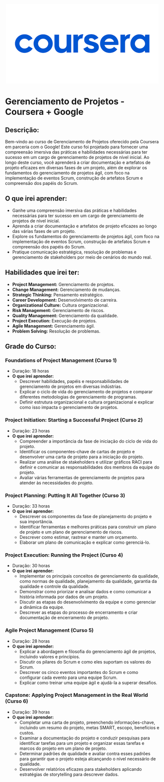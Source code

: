 <p  align="center">
<img  src="/image/coursera-logo.png" margin="10px" />
</p>

# Gerenciamento de Projetos - Coursera + Google

## Descrição:

Bem-vindo ao curso de Gerenciamento de Projetos oferecido pela Coursera em parceria com o Google! Este curso foi projetado para fornecer uma compreensão imersiva das práticas e habilidades necessárias para ter sucesso em um cargo de gerenciamento de projetos de nível inicial. Ao longo deste curso, você aprenderá a criar documentação e artefatos de projeto eficazes em diversas fases de um projeto, além de explorar os fundamentos do gerenciamento de projetos ágil, com foco na implementação de eventos Scrum, construção de artefatos Scrum e compreensão dos papéis do Scrum.

## O que irei aprender:

- Ganhe uma compreensão imersiva das práticas e habilidades necessárias para ter sucesso em um cargo de gerenciamento de projetos de nível inicial.
- Aprenda a criar documentação e artefatos de projeto eficazes ao longo das várias fases de um projeto.
- Explore os fundamentos do gerenciamento de projetos ágil, com foco na implementação de eventos Scrum, construção de artefatos Scrum e compreensão dos papéis do Scrum.
- Pratique comunicação estratégica, resolução de problemas e gerenciamento de stakeholders por meio de cenários do mundo real.

## Habilidades que irei ter:

- **Project Management:** Gerenciamento de projetos.
- **Change Management:** Gerenciamento de mudanças.
- **Strategic Thinking:** Pensamento estratégico.
- **Career Development:** Desenvolvimento de carreira.
- **Organizational Culture:** Cultura organizacional.
- **Risk Management:** Gerenciamento de riscos.
- **Quality Management:** Gerenciamento da qualidade.
- **Project Execution:** Execução de projetos.
- **Agile Management:** Gerenciamento ágil.
- **Problem Solving:** Resolução de problemas.

## Grade do Curso:

### Foundations of Project Management (Curso 1)
- Duração: 18 horas
- **O que irei aprender:**
  - Descrever habilidades, papéis e responsabilidades de gerenciamento de projetos em diversas indústrias.
  - Explicar o ciclo de vida do gerenciamento de projetos e comparar diferentes metodologias de gerenciamento de programas.
  - Definir estrutura organizacional e cultura organizacional e explicar como isso impacta o gerenciamento de projetos.

### Project Initiation: Starting a Successful Project (Curso 2)
- Duração: 23 horas
- **O que irei  aprender:**
  - Compreender a importância da fase de iniciação do ciclo de vida do projeto.
  - Identificar os componentes-chave de cartas de projeto e desenvolver uma carta de projeto para a iniciação do projeto.
  - Realizar uma análise de stakeholders e utilizar gráficos RACI para definir e comunicar as responsabilidades dos membros da equipe do projeto.
  - Avaliar várias ferramentas de gerenciamento de projetos para atender às necessidades do projeto.

### Project Planning: Putting It All Together (Curso 3)
- Duração: 33 horas
- **O que irei  aprender:**
  - Descrever os componentes da fase de planejamento do projeto e sua importância.
  - Identificar ferramentas e melhores práticas para construir um plano de projeto e um plano de gerenciamento de riscos.
  - Descrever como estimar, rastrear e manter um orçamento.
  - Elaborar um plano de comunicação e explicar como gerenciá-lo.

### Project Execution: Running the Project (Curso 4)
- Duração: 30 horas
- **O que irei   aprender:**
  - Implementar os principais conceitos de gerenciamento da qualidade, como normas de qualidade, planejamento da qualidade, garantia da qualidade e controle da qualidade.
  - Demonstrar como priorizar e analisar dados e como comunicar a história informada por dados de um projeto.
  - Discutir as etapas do desenvolvimento da equipe e como gerenciar a dinâmica da equipe.
  - Descrever as etapas do processo de encerramento e criar documentação de encerramento de projeto.

### Agile Project Management (Curso 5)
- Duração: 28 horas
- **O que irei  aprender:**
  - Explicar a abordagem e filosofia do gerenciamento ágil de projetos, incluindo valores e princípios.
  - Discutir os pilares do Scrum e como eles suportam os valores do Scrum.
  - Descrever os cinco eventos importantes do Scrum e como configurar cada evento para uma equipe Scrum.
  - Explicar como treinar uma equipe ágil e ajudá-la a superar desafios.

### Capstone: Applying Project Management in the Real World (Curso 6)
- Duração: 39 horas
- **O que irei aprender:**
  - Completar uma carta de projeto, preenchendo informações-chave, incluindo um resumo do projeto, metas SMART, escopo, benefícios e custos.
  - Examinar a documentação do projeto e conduzir pesquisas para identificar tarefas para um projeto e organizar essas tarefas e marcos do projeto em um plano de projeto.
  - Determinar padrões de qualidade e avaliar contra esses padrões para garantir que o projeto esteja alcançando o nível necessário de qualidade.
  - Desenvolver relatórios eficazes para stakeholders aplicando estratégias de storytelling para descrever dados.

